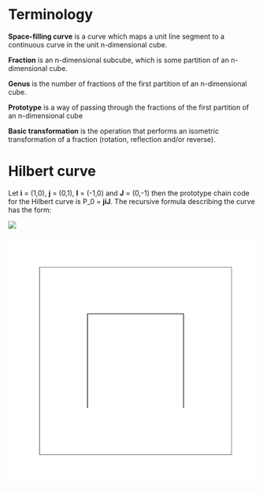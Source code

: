 # Terminology

**Space-filling curve** is a curve which maps a unit line segment to a continuous curve in the unit n-dimensional cube.

**Fraction** is an n-dimensional subcube, which is some partition of an n-dimensional cube.

**Genus** is the number of fractions of the first partition of an n-dimensional cube.

**Prototype** is a way of passing through the fractions of the first partition of an n-dimensional cube

**Basic transformation** is the operation that performs an isometric transformation of a fraction (rotation, reflection and/or reverse).

# Hilbert curve

Let **i** = (1,0), **j** = (0,1), **I** = (-1,0) and **J** = (0,-1) then the prototype chain code for the Hilbert curve is P_0 = **jiJ**. The recursive formula describing the curve has the form:



<img src="https://latex.codecogs.com/gif.latex?O_t= $$P_{n+1} = ji(P_n), {\bf j}, ij(P_n), {\bf i}, ij(P_n), {\bf J}, JI(P_n)$$ "/> 

![image](./animation/Hilbert_curve.gif)
